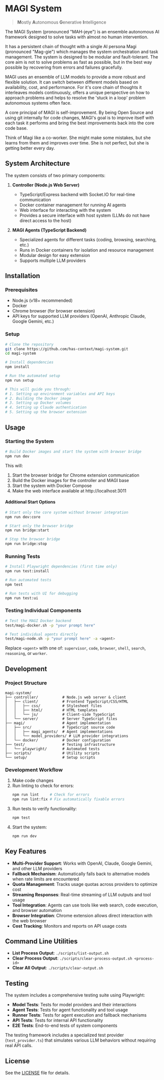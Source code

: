 # MAGI System

> **M**ostly
> **A**utonomous
> **G**enerative
> **I**ntelligence

The MAGI System (pronounced "MAH-jeye") is an ensemble autonomous AI framework designed to solve tasks with almost no human intervention.

It has a persistent chain of thought with a single AI persona Magi (pronounced "Mag-gie") which manages the system orchestration and task management. The system is designed to be modular and fault-tolerant. The core aim is not to solve problems as fast as possible, but in the best way possible by recovering from errors and failures gracefully.

MAGI uses an ensemble of LLM models to provide a more robust and flexible solution. It can switch between different models based on availability, cost, and performance. For it's core chain of thoughts it interleaves models continuously, offers a unique perspective on how to approach problems and helps to resolve the 'stuck in a loop' problem autonomous systems often face.

A core principal of MAGI is self-improvement. By being Open Source and using git internally for code changes, MAGI's goal is to improve itself with each task it performs and bring the best improvements back into the core code base.

Think of Magi like a co-worker. She might make some mistakes, but she learns from them and improves over time. She is not perfect, but she is getting better every day.

## System Architecture

The system consists of two primary components:

1. **Controller (Node.js Web Server)**

    - TypeScript/Express backend with Socket.IO for real-time communication
    - Docker container management for running AI agents
    - Web interface for interacting with the system
    - Provides a secure interface with host system (LLMs do not have direct access to the host)

2. **MAGI Agents (TypeScript Backend)**
    - Specialized agents for different tasks (coding, browsing, searching, etc.)
    - Runs in Docker containers for isolation and resource management
    - Modular design for easy extension
    - Supports multiple LLM providers

## Installation

### Prerequisites

- Node.js (v18+ recommended)
- Docker
- Chrome browser (for browser extension)
- API keys for supported LLM providers (OpenAI, Anthropic Claude, Google Gemini, etc.)

### Setup

```bash
# Clone the repository
git clone https://github.com/has-context/magi-system.git
cd magi-system

# Install dependencies
npm install

# Run the automated setup
npm run setup

# This will guide you through:
# 1. Setting up environment variables and API keys
# 2. Building the Docker image
# 3. Setting up Docker volumes
# 4. Setting up Claude authentication
# 5. Setting up the browser extension
```

## Usage

### Starting the System

```bash
# Build Docker images and start the system with browser bridge
npm run dev
```

This will:

1. Start the browser bridge for Chrome extension communication
2. Build the Docker images for the controller and MAGI base
3. Start the system with Docker Compose
4. Make the web interface available at http://localhost:3011

#### Additional Start Options

```bash
# Start only the core system without browser integration
npm run dev:core

# Start only the browser bridge
npm run bridge:start

# Stop the browser bridge
npm run bridge:stop
```

### Running Tests

```bash
# Install Playwright dependencies (first time only)
npm run test:install

# Run automated tests
npm test

# Run tests with UI for debugging
npm run test:ui
```

### Testing Individual Components

```bash
# Test the MAGI Docker backend
test/magi-docker.sh -p "your prompt here"

# Test individual agents directly
test/magi-node.sh -p "your prompt here" -a <agent>
```

Replace `<agent>` with one of: `supervisor`, `code`, `browser`, `shell`, `search`, `reasoning`, or `worker`.

## Development

### Project Structure

```
magi-system/
├── controller/           # Node.js web server & client
│   ├── client/           # Frontend TypeScript/CSS/HTML
│   │   ├── css/          # Stylesheet files
│   │   ├── html/         # HTML templates
│   │   └── js/           # Client-side TypeScript
│   └── server/           # Server TypeScript files
├── magi/                 # Agent implementation
│   ├── src/              # TypeScript source code
│   │   ├── magi_agents/  # Agent implementations
│   │   └── model_providers/ # LLM provider integrations
│   └── docker/           # Docker configuration
├── test/                 # Testing infrastructure
│   └── playwright/       # Automated tests
├── scripts/              # Utility scripts
└── setup/                # Setup scripts
```

### Development Workflow

1. Make code changes
2. Run linting to check for errors:
    ```bash
    npm run lint     # Check for errors
    npm run lint:fix # Fix automatically fixable errors
    ```
3. Run tests to verify functionality:
    ```bash
    npm test
    ```
4. Start the system:
    ```bash
    npm run dev
    ```

## Key Features

- **Multi-Provider Support**: Works with OpenAI, Claude, Google Gemini, and other LLM providers
- **Fallback Mechanism**: Automatically falls back to alternative models when rate limits are encountered
- **Quota Management**: Tracks usage quotas across providers to optimize cost
- **Streaming Responses**: Real-time streaming of LLM outputs and tool usage
- **Tool Integration**: Agents can use tools like web search, code execution, and browser automation
- **Browser Integration**: Chrome extension allows direct interaction with the web browser
- **Cost Tracking**: Monitors and reports on API usage costs

## Command Line Utilities

- **List Process Output**: `./scripts/list-output.sh`
- **Clear Process Output**: `./scripts/clear-process-output.sh <process-id>`
- **Clear All Output**: `./scripts/clear-output.sh`

## Testing

The system includes a comprehensive testing suite using Playwright:

- **Model Tests**: Tests for model providers and their interactions
- **Agent Tests**: Tests for agent functionality and tool usage
- **Runner Tests**: Tests for agent execution and fallback mechanisms
- **API Tests**: Tests for internal API functionality
- **E2E Tests**: End-to-end tests of system components

The testing framework includes a specialized test provider (`test_provider.ts`) that simulates various LLM behaviors without requiring real API calls.

## License

See the [LICENSE](LICENSE) file for details.
